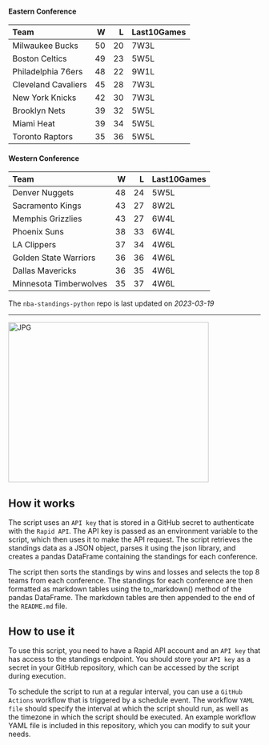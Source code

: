#### Eastern Conference

| Team                |   W |   L | Last10Games   |
|:--------------------|----:|----:|:--------------|
| Milwaukee Bucks     |  50 |  20 | 7W3L          |
| Boston Celtics      |  49 |  23 | 5W5L          |
| Philadelphia 76ers  |  48 |  22 | 9W1L          |
| Cleveland Cavaliers |  45 |  28 | 7W3L          |
| New York Knicks     |  42 |  30 | 7W3L          |
| Brooklyn Nets       |  39 |  32 | 5W5L          |
| Miami Heat          |  39 |  34 | 5W5L          |
| Toronto Raptors     |  35 |  36 | 5W5L          |

#### Western Conference

| Team                   |   W |   L | Last10Games   |
|:-----------------------|----:|----:|:--------------|
| Denver Nuggets         |  48 |  24 | 5W5L          |
| Sacramento Kings       |  43 |  27 | 8W2L          |
| Memphis Grizzlies      |  43 |  27 | 6W4L          |
| Phoenix Suns           |  38 |  33 | 6W4L          |
| LA Clippers            |  37 |  34 | 4W6L          |
| Golden State Warriors  |  36 |  36 | 4W6L          |
| Dallas Mavericks       |  36 |  35 | 4W6L          |
| Minnesota Timberwolves |  35 |  37 | 4W6L          |

The `nba-standings-python` repo is last updated on *2023-03-19*

---
<img alt="JPG" src="https://www.logodesignlove.com/images/classic/nba-logo.jpg" width="400" height="320" />

## How it works
The script uses an `API key` that is stored in a GitHub secret to authenticate with the `Rapid API`. The API key is passed as an environment variable to the script, which then uses it to make the API request. The script retrieves the standings data as a JSON object, parses it using the json library, and creates a pandas DataFrame containing the standings for each conference.

The script then sorts the standings by wins and losses and selects the top 8 teams from each conference. The standings for each conference are then formatted as markdown tables using the to_markdown() method of the pandas DataFrame. The markdown tables are then appended to the end of the `README.md` file.

## How to use it
To use this script, you need to have a Rapid API account and an `API key` that has access to the standings endpoint. You should store your `API key` as a secret in your GitHub repository, which can be accessed by the script during execution.

To schedule the script to run at a regular interval, you can use a `GitHub Actions` workflow that is triggered by a schedule event. The workflow `YAML file` should specify the interval at which the script should run, as well as the timezone in which the script should be executed. An example workflow YAML file is included in this repository, which you can modify to suit your needs.
